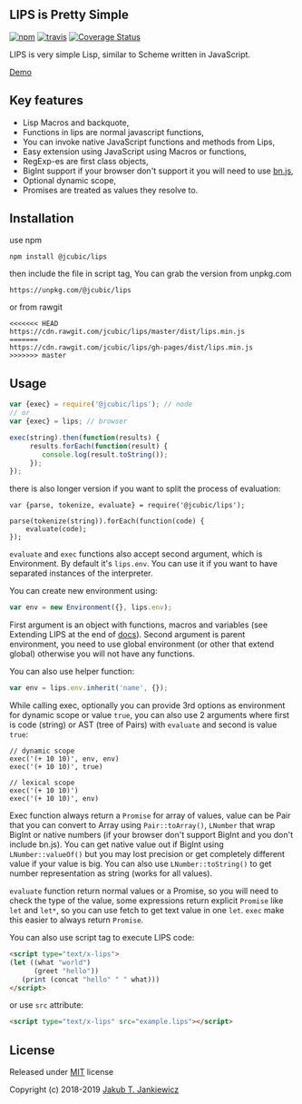 ## LIPS is Pretty Simple

[![npm](https://img.shields.io/badge/npm-0.8.1-blue.svg)](https://www.npmjs.com/package/@jcubic/lips)
[![travis](https://travis-ci.org/jcubic/jquery.terminal.svg?branch=gh-pages&6f361b440b7ea92ac3e7b8041ee4358353e5392b)](https://travis-ci.org/jcubic/jquery.terminal)
[![Coverage Status](https://coveralls.io/repos/github/jcubic/lips/badge.svg?branch=gh-pages&1a39cbb47c1a8f3874924c910736ba58)](https://coveralls.io/github/jcubic/lips?branch=gh-pages)


LIPS is very simple Lisp, similar to Scheme written in JavaScript.

[Demo](https://jcubic.github.io/lips/#demo)

## Key features

* Lisp Macros and backquote,
* Functions in lips are normal javascript functions,
* You can invoke native JavaScript functions and methods from Lips,
* Easy extension using JavaScript using Macros or functions,
* RegExp-es are first class objects,
* BigInt support if your browser don't support it you will need to use [bn.js](https://github.com/indutny/bn.js/),
* Optional dynamic scope,
* Promises are treated as values they resolve to.

## Installation

use npm

```
npm install @jcubic/lips
```

then include the file in script tag, You can grab the version from unpkg.com

```
https://unpkg.com/@jcubic/lips
```

or from rawgit

```
<<<<<<< HEAD
https://cdn.rawgit.com/jcubic/lips/master/dist/lips.min.js
=======
https://cdn.rawgit.com/jcubic/lips/gh-pages/dist/lips.min.js
>>>>>>> master
```

## Usage

```javascript
var {exec} = require('@jcubic/lips'); // node
// or
var {exec} = lips; // browser

exec(string).then(function(results) {
     results.forEach(function(result) {
        console.log(result.toString());
     });
});
```

there is also longer version if you want to split the process of evaluation:

```
var {parse, tokenize, evaluate} = require('@jcubic/lips');

parse(tokenize(string)).forEach(function(code) {
    evaluate(code);
});
```

`evaluate` and `exec` functions also accept second argument, which is Environment.  By
default it's `lips.env`. You can use it if you want to have separated instances of the
interpreter.

You can create new environment using:

```javascript
var env = new Environment({}, lips.env);
```

First argument is an object with functions, macros and variables (see Extending LIPS at
the end of [docs](https://jcubic.github.io/lips/docs.html)).  Second argument is parent
environment, you need to use global environment (or other that extend global) otherwise
you will not have any functions.

You can also use helper function:


```javascript
var env = lips.env.inherit('name', {});
```


While calling exec, optionally you can provide 3rd options as environment for dynamic
scope or value `true`, you can also use 2 arguments where first is code (string) or AST
(tree of Pairs) with `evaluate` and second is value `true`:

```
// dynamic scope
exec('(+ 10 10)', env, env)
exec('(+ 10 10)', true)

// lexical scope
exec('(+ 10 10)')
exec('(+ 10 10)', env)
```

Exec function always return a `Promise` for array of values, value can be Pair that you
can convert to Array using `Pair::toArray()`, `LNumber` that wrap BigInt or native numbers
(if your browser don't support BigInt and you don't include bn.js). You can get native
value out if BigInt using `LNumber::valueOf()` but you may lost precision or get
completely different value if your value is big. You can also use `LNumber::toString()` to
get number representation as string (works for all values).

`evaluate` function return normal values or a Promise, so you will need to check the type
of the value, some expressions return explicit `Promise` like `let` and `let*`, so you can
use fetch to get text value in one `let`. `exec` make this easier to always return
`Promise`.

You can also use script tag to execute LIPS code:

```html
<script type="text/x-lips">
(let ((what "world")
      (greet "hello"))
   (print (concat "hello" " " what)))
</script>
```

or use `src` attribute:

```html
<script type="text/x-lips" src="example.lips"></script>
```


## License

Released under [MIT](http://opensource.org/licenses/MIT) license

Copyright (c) 2018-2019 [Jakub T. Jankiewicz](https://jcubic.pl/jakub-jankiewicz)
